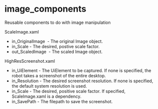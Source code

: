 # image_components
Reusable components to do with image manipulation

ScaleImage.xaml
- in_OriginalImage <Image> - The original Image object.
- in_Scale <Int32> - The desired, postive scale factor.
- out_ScaledImage <Image> - The scaled Image object.

HighResScreenshot.xaml
- in_UiElement <UiElement> - The UiElement to be captured. If none is specified, the robot takes a screenshot of the entire desktop.
- in_Resolution <Int32> - The desired screenshot resolution. If none is specified, the default system resolution is used.
- in_Scale <Int32> - The desired, positive scale factor. If specified, ScaleImage.xaml is a dependency.
- in_SavePath <String> - The filepath to save the screenshot.
